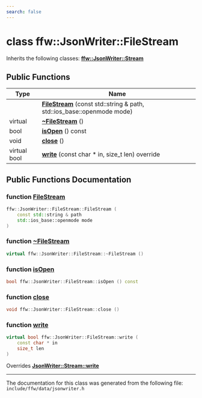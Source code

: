 ```yaml
---
search: false
---
```


# class ffw::JsonWriter::FileStream



Inherits the following classes: **[ffw::JsonWriter::Stream](classffw_1_1_json_writer_1_1_stream.md)**

## Public Functions

|Type|Name|
|-----|-----|
||[**FileStream**](classffw_1_1_json_writer_1_1_file_stream.md#1a5c5a6b7b156d0967de6bdfb397247c6d) (const std::string & path, std::ios\_base::openmode mode) |
|virtual |[**~FileStream**](classffw_1_1_json_writer_1_1_file_stream.md#1aabca5a2e6e8cdac1fe1799940db81872) () |
|bool|[**isOpen**](classffw_1_1_json_writer_1_1_file_stream.md#1aba816aa097c3b2850546041d42e23d78) () const |
|void|[**close**](classffw_1_1_json_writer_1_1_file_stream.md#1a326ec9a0b341b992401f6585a8fbf0d7) () |
|virtual bool|[**write**](classffw_1_1_json_writer_1_1_file_stream.md#1a8e9cb9082905690b2e35de395a829b31) (const char \* in, size\_t len) override |


## Public Functions Documentation

### function <a id="1a5c5a6b7b156d0967de6bdfb397247c6d" href="#1a5c5a6b7b156d0967de6bdfb397247c6d">FileStream</a>

```cpp
ffw::JsonWriter::FileStream::FileStream (
    const std::string & path
    std::ios_base::openmode mode
)
```



### function <a id="1aabca5a2e6e8cdac1fe1799940db81872" href="#1aabca5a2e6e8cdac1fe1799940db81872">~FileStream</a>

```cpp
virtual ffw::JsonWriter::FileStream::~FileStream ()
```



### function <a id="1aba816aa097c3b2850546041d42e23d78" href="#1aba816aa097c3b2850546041d42e23d78">isOpen</a>

```cpp
bool ffw::JsonWriter::FileStream::isOpen () const
```



### function <a id="1a326ec9a0b341b992401f6585a8fbf0d7" href="#1a326ec9a0b341b992401f6585a8fbf0d7">close</a>

```cpp
void ffw::JsonWriter::FileStream::close ()
```



### function <a id="1a8e9cb9082905690b2e35de395a829b31" href="#1a8e9cb9082905690b2e35de395a829b31">write</a>

```cpp
virtual bool ffw::JsonWriter::FileStream::write (
    const char * in
    size_t len
)
```

Overrides **[JsonWriter::Stream::write](classffw_1_1_json_writer_1_1_stream.md#1a75d12a91fa621410c2fec378fe2885e2)**




----------------------------------------
The documentation for this class was generated from the following file: `include/ffw/data/jsonwriter.h`
